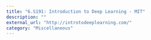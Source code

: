 ```yaml
---
title: "6.S191: Introduction to Deep Learning - MIT"
description: ""
external_url: "http://introtodeeplearning.com/"
category: "Miscellaneous"
---
```

